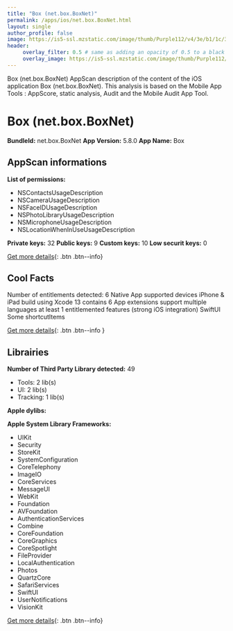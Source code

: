 ```yaml
---
title: "Box (net.box.BoxNet)"
permalink: /apps/ios/net.box.BoxNet.html
layout: single
author_profile: false
image: https://is5-ssl.mzstatic.com/image/thumb/Purple112/v4/3e/b1/1c/3eb11cd2-fbdd-2777-01fc-638b03899577/AppIconAppStore-0-1x_U007emarketing-0-10-0-85-220.png/512x512bb.jpg
header: 
     overlay_filter: 0.5 # same as adding an opacity of 0.5 to a black background
     overlay_image: https://is5-ssl.mzstatic.com/image/thumb/Purple112/v4/3e/b1/1c/3eb11cd2-fbdd-2777-01fc-638b03899577/AppIconAppStore-0-1x_U007emarketing-0-10-0-85-220.png/512x512bb.jpg
---
```

Box (net.box.BoxNet) AppScan description of the content of the iOS application Box (net.box.BoxNet). This analysis is based on the Mobile App Tools : AppScore, static analysis, Audit and the Mobile Audit App Tool.

# Box (net.box.BoxNet)

**BundleId:** net.box.BoxNet
**App Version:** 5.8.0
**App Name:** Box


## AppScan informations 

**List of permissions:** 
- NSContactsUsageDescription
- NSCameraUsageDescription
- NSFaceIDUsageDescription
- NSPhotoLibraryUsageDescription
- NSMicrophoneUsageDescription
- NSLocationWhenInUseUsageDescription
  
  
**Private keys:** 32
**Public keys:** 9
**Custom keys:** 10
**Low securit keys:** 0
  
[Get more details](/pricing.html){: .btn .btn--info}

## Cool Facts

Number of entitlements detected: 6
Native App
supported devices iPhone & iPad
build using Xcode 13
contains 6 App extensions
support multiple languages
at least 1 entitlemented features (strong iOS integration)
SwiftUI
Some shortcutItems 
  
[Get more details](/pricing.html){: .btn .btn--info }

## Librairies 
**Number of Third Party Library detected:** 49
- Tools: 2 lib(s)
- UI: 2 lib(s)
- Tracking: 1 lib(s)


**Apple dylibs:**


**Apple System Library Frameworks:**
- UIKit
- Security
- StoreKit
- SystemConfiguration
- CoreTelephony
- ImageIO
- CoreServices
- MessageUI
- WebKit
- Foundation
- AVFoundation
- AuthenticationServices
- Combine
- CoreFoundation
- CoreGraphics
- CoreSpotlight
- FileProvider
- LocalAuthentication
- Photos
- QuartzCore
- SafariServices
- SwiftUI
- UserNotifications
- VisionKit


  
[Get more details](/pricing.html){: .btn .btn--info}

